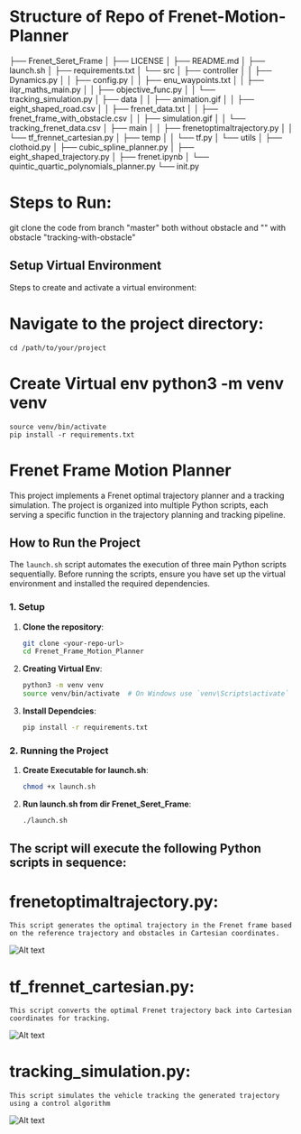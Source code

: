 # Structure of Repo of Frenet-Motion-Planner

├── Frenet_Seret_Frame │ ├── LICENSE │ ├── README.md │ ├── launch.sh │ ├── requirements.txt │ └── src │ ├── controller │ │ ├── Dynamics.py │ │ ├── config.py │ │ ├── enu_waypoints.txt │ │ ├── ilqr_maths_main.py │ │ ├── objective_func.py │ │ └── tracking_simulation.py │ ├── data │ │ ├── animation.gif │ │ ├── eight_shaped_road.csv │ │ ├── frenet_data.txt │ │ ├── frenet_frame_with_obstacle.csv │ │ ├── simulation.gif │ │ └── tracking_frenet_data.csv │ ├── main │ │ ├── frenetoptimaltrajectory.py │ │ └── tf_frennet_cartesian.py │ ├── temp │ │ └── tf.py │ └── utils │ ├── clothoid.py │ ├── cubic_spline_planner.py │ ├── eight_shaped_trajectory.py │ ├── frenet.ipynb │ └── quintic_quartic_polynomials_planner.py └── init.py

# Steps to Run:

git clone the code from branch "master" both without obstacle and "" with obstacle "tracking-with-obstacle"

## Setup Virtual Environment
Steps to create and activate a virtual environment:

# Navigate to the project directory:
    cd /path/to/your/project
# Create Virtual env python3 -m venv venv
    source venv/bin/activate
    pip install -r requirements.txt

# Frenet Frame Motion Planner

This project implements a Frenet optimal trajectory planner and a tracking simulation. The project is organized into multiple Python scripts, each serving a specific function in the trajectory planning and tracking pipeline.

## How to Run the Project

The `launch.sh` script automates the execution of three main Python scripts sequentially. Before running the scripts, ensure you have set up the virtual environment and installed the required dependencies.

### 1. Setup

1. **Clone the repository**:

   ```bash
   git clone <your-repo-url>
   cd Frenet_Frame_Motion_Planner

2. **Creating Virtual Env**:

    ```bash
    python3 -m venv venv
    source venv/bin/activate  # On Windows use `venv\Scripts\activate`
3. **Install Dependcies**:

    ```bash
    pip install -r requirements.txt

### 2. Running the Project

1. **Create Executable for launch.sh**:

   ```bash
   chmod +x launch.sh
2. **Run launch.sh from dir Frenet_Seret_Frame**:

   ```bash
   ./launch.sh

## The script will execute the following Python scripts in sequence:


# frenetoptimaltrajectory.py: 
    This script generates the optimal trajectory in the Frenet frame based on the reference trajectory and obstacles in Cartesian coordinates.
![Alt text](Frenet_Seret_Frame/src/data/animation.gif)

# tf_frennet_cartesian.py:
    This script converts the optimal Frenet trajectory back into Cartesian coordinates for tracking.
![Alt text](path/to/animation.gif)

#   tracking_simulation.py: 
    This script simulates the vehicle tracking the generated trajectory using a control algorithm
![Alt text](/Users/rk/Documents/Github/Motion-Planner/Frenet_Seret_Frame/src/data/trajectories.png)
